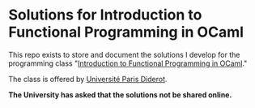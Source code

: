 # Solutions for Introduction to Functional Programming in OCaml

This repo exists to store and document the solutions I develop for the programming class "[Introduction to Functional Programming in OCaml](https://www.fun-mooc.fr/courses/course-v1:parisdiderot+56002+session03/info)."

The class is offered by [Université Paris Diderot](https://www.fun-mooc.fr/).

**The University has asked that the solutions not be shared online.**
